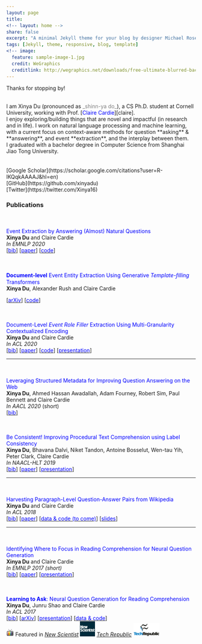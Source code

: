 ```yaml
---
layout: page
title: 
<!-- layout: home -->
share: false
excerpt: "A minimal Jekyll theme for your blog by designer Michael Rose."
tags: [Jekyll, theme, responsive, blog, template]
<!-- image:
  feature: sample-image-1.jpg
  credit: WeGraphics
  creditlink: http://wegraphics.net/downloads/free-ultimate-blurred-background-pack/ -->
---
```

Thanks for stopping by!

<br />
I am Xinya Du (pronounced as <span style="color:grey">_shinn-ya do_</span>), a CS Ph.D. student at Cornell University, working with Prof. [<span style="color:blue">Claire Cardie</span>][claire]. 


<br />
I enjoy exploring/building things that are novel and impactful (in research and in life). 
I work on natural language processing and machine learning,
with a current focus on context-aware methods for question **asking** & **answering**, and event **extraction**, and the interplay between them. 
<!-- and also with a keen interest in conversational intelligence and applications in the educational domain.  -->

<br />
I graduated with a bachelor degree in Computer Science from Shanghai Jiao Tong University.
<!-- or fall 2015, I am  pursuing an research internship at Cornell NLP group, working with Prof. [<span style="color:blue">Claire Cardie</span>](http://www.cs.cornell.edu/home/cardie/).   -->
<br />
<!-- I am interested in machine learning, natural language processing and algorithmic game theory. Particularly, I am exciting about discovering exciting problems and devising core techniques. Here is my <span style="color:blue">CV</span></a>. 
 -->
<!-- *** -->

<!-- <br /> -->
<!-- Book a meeting with [<span style="color:blue">me</span>][youcanbookme]!  -->

<!-- <br /> -->
<!-- **Attending EMNLP 2017 in Copenhagen from Sep. 7 --- Sep. 11, PM if you are interested in talking :)!** -->


<!-- ### News  -->
<!-- * Feb. 22 Internship work done at AI2 accepted to NAACL-HLT 2019 [[<span style="color:blue">paper</span>][naacl19]] -->
<!-- * Jul. 2018 To attend ACL and giving an oral presentation, come and say Hi. -->
<!-- * Arp. 2018 One paper accepted to ACL. -->
<!-- * Spending summer 2018 at MSR Redmond. -->

<!-- * Arp. 2017 One paper accepted to EMNLP. -->
<!-- * Mar. 2017 One paper accepted to ACL! -->

<!-- * Aug. 2016 Started my Ph.D. study at Cornell University.  -->
<!-- * Feb. 2016 Attended LTI's Open House at Carnegie Mellon University.  -->

<br />


<br />
[Google Scholar](https://scholar.google.com/citations?user=R-lKQqkAAAAJ&hl=en) <br />
[GitHub](https://github.com/xinyadu) <br />
[Twitter](https://twitter.com/Xinya16) <br />

### Publications


<br /> <br />
<span style="color:blue">Event Extraction by Answering (Almost) Natural Questions</span> <br />
**Xinya Du** and Claire Cardie<br />
*In EMNLP 2020* <br />
[[<span style="color:blue">bib</span>]][eeqa-bib] 
[[<span style="color:blue">paper</span>][eeqa]]
[[<span style="color:blue">code</span>][eeqa-code]] <br />


<br /> <br />
<span style="color:blue">**Document-level** Event Entity Extraction Using Generative *Template-ﬁlling* Transformers</span> <br />
**Xinya Du**, Alexander Rush and Claire Cardie<br />
<!-- *In ACL 2020* <br /> -->
<!-- [[<span style="color:blue">bib</span>]][acl20-bib]  -->
[[<span style="color:blue">arXiv</span>][doc_ee]] 
[[<span style="color:blue">code</span>][doc_ee-code]]
<!-- [[<span style="color:blue">presentation</span>][acl20-slide]] <br />  -->


<br /> <br />
<span style="color:blue">Document-Level *Event Role Filler* Extraction Using Multi-Granularity Contextualized Encoding</span> <br />
**Xinya Du** and Claire Cardie<br />
*In ACL 2020* <br />
[[<span style="color:blue">bib</span>]][acl20-bib] 
[[<span style="color:blue">paper</span>][acl20]] 
[[<span style="color:blue">code</span>][acl20-code]]
[[<span style="color:blue">presentation</span>][acl20-slide]] <br /> 

--- 

<br /> <br />
<span style="color:blue">Leveraging Structured Metadata for Improving Question Answering on the Web</span> <br />
**Xinya Du**, Ahmed Hassan Awadallah, Adam Fourney, Robert Sim, Paul Bennett and Claire Cardie<br />
*In AACL 2020* (short)<br />
[[<span style="color:blue">bib</span>]][metadata-bib] 
<!-- [[<span style="color:blue">paper</span>][eeqa]] <br /> -->


<br /> <br />
<span style="color:blue">Be Consistent! Improving Procedural Text Comprehension using Label Consistency </span> <br />
**Xinya Du**, Bhavana Dalvi, Niket Tandon, Antoine Bosselut, Wen-tau Yih, Peter Clark, Claire Cardie<br />
*In NAACL-HLT 2019* <br />
[[<span style="color:blue">bib</span>]][naacl19-bib] [[<span style="color:blue">paper</span>][naacl19]] [[<span style="color:blue">presentation</span>][naacl19-slide]] <br /> 

--- 
<br /> <br />
<span style="color:blue">Harvesting Paragraph-Level Question-Answer Pairs from Wikipedia </span> <br />
**Xinya Du** and Claire Cardie <br />
*In ACL 2018* <br />
[[<span style="color:blue">bib</span>]][acl18-bib] [[<span style="color:blue">paper</span>][acl18]] [[<span style="color:blue">data & code (to come)</span>][acl18-data]] [[<span style="color:blue">slides</span>][acl18-slides]] <br />

--- 
<br /> <br />
<span style="color:blue">Identifying Where to Focus in Reading Comprehension for Neural Question Generation </span> <br />
**Xinya Du** and Claire Cardie <br />
*In EMNLP 2017 (short)* <br />
[[<span style="color:blue">bib</span>]][important-bib] [[<span style="color:blue">paper</span>][emnlp17]] [[<span style="color:blue">presentation</span>][emnlp17_poster]]  <br />


<br /> <br />
<span style="color:blue">**Learning to Ask**: Neural Question Generation for Reading Comprehension</span> <br />
**Xinya Du**, Junru Shao and Claire Cardie <br />
*In ACL 2017* <br />
[[<span style="color:blue">bib</span>]][qg-bib] [[<span style="color:blue">arXiv</span>][qg-arxiv]] [[<span style="color:blue">presentation</span>][acl17_poster]] [[<span style="color:blue">data & code</span>][qg-github]] <br />
<img src='images/tv-icon.png' width="20px"> Featured in [*New Scientist*][newsci] [<img src='images/newscientist.jpg' width="40px">][newsci] [*Tech Republic*][techrepublic] [<img src='images/techrepublic.png' width="70px">][techrepublic] <br />


[claire]: https://www.cs.cornell.edu/home/cardie/


<!-- EEQA -->
[eeqa]: https://arxiv.org/abs/2004.13625
[eeqa-bib]: bibs/du2020eeqa.bib
[eeqa-slide]: papers/
[eeqa-code]: https://github.com/xinyadu/eeqa

<!-- ACL 20 doc-event -->
[acl20]: https://www.aclweb.org/anthology/2020.acl-main.714.pdf
[acl20-bib]: bibs/du2020document.bib
[acl20-code]: https://github.com/xinyadu/doc_event_role
[acl20-slide]: https://www.aclweb.org/anthology/2020.acl-main.714/


<!--  doc-ee -->
[doc_ee]: https://arxiv.org/pdf/2008.09249.pdf
<!-- [acl20-bib]: bibs/du2020document.bib -->
[doc_ee-code]: https://github.com/xinyadu/doc_ee
<!-- [acl20-slide]: papers/ -->



<!-- metadata -->
[metadata]: ./
[metadata-bib]: bibs/du2020metadata.bib


<!-- NAACL 19 -->
[naacl19]: papers/naacl19_ai2_be_consistent.pdf
[naacl19-bib]: bibs/du2019consistent.bib
[naacl19-slide]: papers/be_consistent.pptx
<!-- [acl18-data]: https://github.com/xinyadu/harvestingQA -->
<!-- [acl18-slides]: https://docs.google.com/presentation/d/1ZMtg1zhmPa1B1qoqhMn-EuilNgorTZaxQGWaY-tLUy0/edit?usp=sharing -->

<!-- ACL 18 -->
[acl18]: papers/acl18_dc.pdf
[acl18-bib]: bibs/du2018harvesting.bib
[acl18-data]: https://github.com/xinyadu/harvestingQA
[acl18-slides]: https://docs.google.com/presentation/d/1ZMtg1zhmPa1B1qoqhMn-EuilNgorTZaxQGWaY-tLUy0/edit?usp=sharing

<!-- ACL 17 -->

[qg-arxiv]:https://arxiv.org/abs/1705.00106
[qg-bib]: bibs/acl2017qg.bib
[qg-github]: https://github.com/xinyadu/nqg
[acl17_poster]: papers/acl17_dsc_poster.pdf
[techrepublic]: http://www.techrepublic.com/article/how-researchers-trained-one-ai-system-to-start-asking-its-own-questions/
[newsci]: https://www.newscientist.com/article/2130205-inquisitive-bot-asks-questions-to-test-your-understanding/

<!-- EMNLP 17 -->

[emnlp17]: papers/emnlp17_dc.pdf
[emnlp17_poster]: papers/emnlp17_dc_poster.pdf
[important-bib]: bibs/emnlp17important.bib

[youcanbookme]: https://xinya.youcanbook.me/


<br />
<br />
<br />
<br />
<br />
<br />
<br />



<!-- <script type="text/javascript" id="clustrmaps" src="//cdn.clustrmaps.com/map_v2.js?u=P4EV&d=I88FrKF9sOV_jzIQBgMWAdBWXNSFotr3MxZMiJwFsbY"></script> -->

<script type="text/javascript" id="clustrmaps" src="//cdn.clustrmaps.com/map_v2.js?cl=ffffff&w=200&t=n&d=I88FrKF9sOV_jzIQBgMWAdBWXNSFotr3MxZMiJwFsbY"></script>


